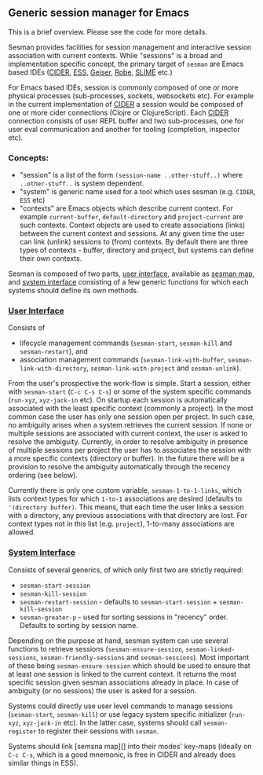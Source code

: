 
## Generic session manager for Emacs

This is a brief overview. Please see the code for more details.

Sesman provides facilities for session management and interactive session association with current contexts. While "sessions" is a broad and implementation specific concept, the primary target of `sesman` are Emacs based IDEs ([CIDER][], [ESS][], [Geiser][], [Robe][], [SLIME][] etc.)

For Emacs based IDEs, session is commonly composed of one or more physical processes (sub-processes, sockets, websockets etc). For example in the current implementation of [CIDER][] a session would be composed of one or more cider connections (Clojre or ClojureScript). Each [CIDER][] connection consists of user REPL buffer and two sub-processes, one for user eval communication and another for tooling (completion, inspector etc).

### Concepts:

  - "session" is a list of the form `(session-name ..other-stuff..)` where `..other-stuff..` is system dependent.
  - "system" is generic name used for a tool which uses sesman (e.g. `CIDER`, `ESS` etc)
  - "contexts" are Emacs objects which describe current context. For example `current-buffer`, `default-directory` and `project-current` are such contexts. Context objects are used to create associations (links) between the current context and sessions. At any given time the user can link (unlink) sessions to (from) contexts. By default there are three types of contexts - buffer, directory and project, but systems can define their own contexts.
  
Sesman is composed of two parts, [user interface][], available as [sesman map][], and [system interface][] consisting of a few generic functions for which each systems should define its own methods. 

### [User Interface][]

Consists of 

 - lifecycle management commands (`sesman-start`, `sesman-kill` and `sesman-restart`), and
 - association management commands (`sesman-link-with-buffer`, `sesman-link-with-directory`, `sesman-link-with-project` and `sesman-unlink`). 

From the user's prospective the work-flow is simple. Start a session, either with `sesman-start` (`C-c C-s C-s`) or some of the system specific commands (`run-xyz`, `xyz-jack-in` etc). On startup each session is automatically associated with the least specific context (commonly a project). In the most common case the user has only one session open per project. In such case, no ambiguity arises when a system retrieves the current session. If none or multiple sessions are associated with current context, the user is asked to resolve the ambiguity. Currently, in order to resolve ambiguity in presence of multiple sessions per project the user has to associates the session with a more specific contexts (directory or buffer). In the future there will be a provision to resolve the ambiguity automatically through the recency ordering (see below).

Currently there is only one custom variable, `sesman-1-to-1-links`, which lists context types for which `1-to-1` associations are desired (defaults to `'(directory buffer)`. This means, that each time the user links a session with a directory, any previous associations with that directory are lost. For context types not in this list (e.g. `project`), 1-to-many associations are allowed. 

### [System Interface][]

Consists of several generics, of which only first two are strictly required:

  - `sesman-start-session`
  - `sesman-kill-session`
  - `sesman-restart-session` - defaults to `sesman-start-session` + `sesman-kill-session`
  - `sesman-greater-p` - used for sorting sessions in "recency" order. Defaults to sorting by session name.
  <!-- - `sesman-friendly-session-p` - used to define friendly sessions (e.g. dependency projects). -->
  
Depending on the purpose at hand, sesman system can use several functions to retrieve sessions (`sesman-ensure-session`, `sesman-linked-sessions`, `sesman-friendly-sessions`  and `sesman-sessions`). Most important of these being `sesman-ensure-session` which should be used to ensure that at least one session is linked to the current context. It returns the most specific session given sesman associations already in place. In case of ambiguity (or no sessions) the user is asked for a session.

Systems could directly use user level commands to manage sessions (`sesman-start`, `sesman-kill`) or use legacy system specific initializer (`run-xyz`, `xyz-jack-in` etc). In the latter case, systems should call `sesman-register` to register their sessions with `sesman`.

Systems should link [semsna map][] into their modes' key-maps (ideally on `C-c C-s`, which is a good mnemonic, is free in CIDER and already does similar things in ESS).


[user interface]: https://github.com/vspinu/sesman/blob/master/sesman.el#L53
[system interface]: https://github.com/vspinu/sesman/blob/master/sesman.el#L133
[sesman map]: https://github.com/vspinu/sesman/blob/master/sesman.el#L112-L130

[cider]: https://github.com/clojure-emacs/cider
[ess]: https://ess.r-project.org/
[geiser]: https://github.com/jaor/geiser
[robe]: https://github.com/dgutov/robe
[slime]: https://common-lisp.net/project/slime/
